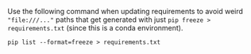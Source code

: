 Use the following command when updating requirements to avoid weird `"file:///..."` paths that get generated with just `pip freeze > requirements.txt` (since this is a conda environment).

```
pip list --format=freeze > requirements.txt
```
